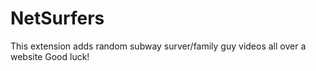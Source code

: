 # NetSurfers

This extension adds random subway surver/family guy videos all over a website
Good luck!